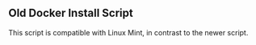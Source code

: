 ## Old Docker Install Script

This script is compatible with Linux Mint, in contrast to the newer script.